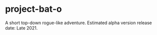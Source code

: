 # project-bat-o
A short top-down rogue-like adventure. 
Estimated alpha version release date: Late 2021.
